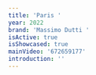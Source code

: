 ```yaml
---
title: 'Paris '
year: 2022
brand: 'Massimo Dutti '
isActive: true
isShowcased: true
mainVideo: '672659177'
introduction: ''
---
```



